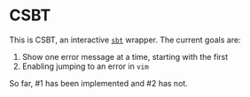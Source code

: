 
CSBT
====

This is CSBT, an interactive [`sbt`](https://github.com/harrah/xsbt/wiki) wrapper.
The current goals are:

1. Show one error message at a time, starting with the first
2. Enabling jumping to an error in `vim`

So far, #1 has been implemented and #2 has not.

